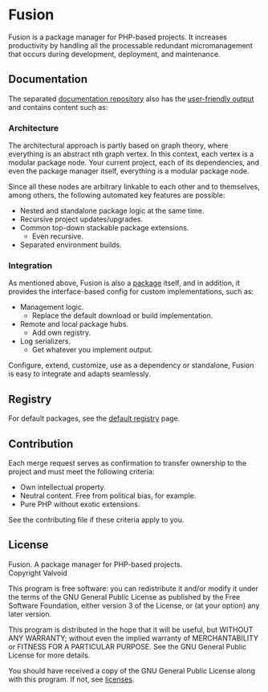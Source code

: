 # Fusion

Fusion is a package manager for PHP-based projects. It increases productivity by
handling all the processable redundant micromanagement that occurs during
development, deployment, and maintenance.

## Documentation

The separated [documentation repository](https://gitlab.com/valvoid/fusion/php/docs)
also has the [user-friendly output](https://valvoid.com/registry/packages/1/fusion/docs) and contains content such as:

### Architecture

The architectural approach is partly based on graph theory, where everything is an
abstract nth graph vertex. In this context, each vertex is a modular package node.
Your current project, each of its dependencies, and even the package manager
itself, everything is a modular package node.

Since all these nodes are arbitrary linkable to each other and to themselves, among
others, the following automated key features are possible:

- Nested and standalone package logic at the same time.
- Recursive project updates/upgrades.
- Common top-down stackable package extensions.
    - Even recursive.
- Separated environment builds.

### Integration

As mentioned above, Fusion is also a [package](https://valvoid.com/registry/packages/1/fusion) itself, and in addition, it 
provides the interface-based config for custom implementations, such as:

- Management logic.
  - Replace the default download or build implementation.
- Remote and local package hubs.
  - Add own registry.
- Log serializers.
  - Get whatever you implement output.

Configure, extend, customize, use as a dependency or standalone, Fusion is easy to
integrate and adapts seamlessly.

## Registry

For default packages, see the [default registry](https://valvoid.com/registry) page.

## Contribution

Each merge request serves as confirmation to transfer ownership to the project 
and must meet the following criteria:

- Own intellectual property.
- Neutral content. Free from political bias, for example.
- Pure PHP without exotic extensions.

See the contributing file if these criteria apply to you.

## License

Fusion. A package manager for PHP-based projects.  
Copyright Valvoid

This program is free software: you can redistribute it and/or modify it under the 
terms of the GNU General Public License as published by the Free Software Foundation, 
either version 3 of the License, or (at your option) any later version.

This program is distributed in the hope that it will be useful, but WITHOUT ANY 
WARRANTY; without even the implied warranty of MERCHANTABILITY or FITNESS FOR A 
PARTICULAR PURPOSE. See the GNU General Public License for more details.

You should have received a copy of the GNU General Public License along with this 
program. If not, see [licenses](https://www.gnu.org/licenses/).
